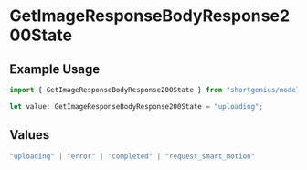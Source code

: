 # GetImageResponseBodyResponse200State

## Example Usage

```typescript
import { GetImageResponseBodyResponse200State } from "shortgenius/models/operations";

let value: GetImageResponseBodyResponse200State = "uploading";
```

## Values

```typescript
"uploading" | "error" | "completed" | "request_smart_motion"
```